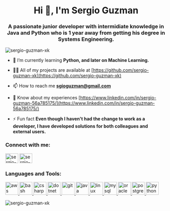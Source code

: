 <h1 align="center">Hi 👋, I'm Sergio Guzman</h1>
<h3 align="center">A passionate junior developer with intermidiate knowledge in Java and Python who is 1 year away from getting his degree in Systems Engineering.</h3>

<p align="left"> <img src="https://komarev.com/ghpvc/?username=sergio-guzman-xk&label=Profile%20views&color=0e75b6&style=flat" alt="sergio-guzman-xk" /> </p>

- 🌱 I’m currently learning **Python, and later on Machine Learning.**

- 👨‍💻 All of my projects are available at [https://github.com/sergio-guzman-xk](https://github.com/sergio-guzman-xk)

- 📫 How to reach me **sgioguzman@gmail.com**

- 📄 Know about my experiences [https://www.linkedin.com/in/sergio-guzman-56a785175/](https://www.linkedin.com/in/sergio-guzman-56a785175/)

- ⚡ Fun fact **Even though I haven't had the change to work as a developer, I have developed solutions for both colleagues and external users.**

<h3 align="left">Connect with me:</h3>
<p align="left">
<a href="https://linkedin.com/in/sergio-guzman-56a785175" target="blank"><img align="center" src="https://cdn.jsdelivr.net/npm/simple-icons@3.0.1/icons/linkedin.svg" alt="sergio-guzman-56a785175" height="30" width="40" /></a>
<a href="https://stackoverflow.com/users/sergio-guzman-xk" target="blank"><img align="center" src="https://cdn.jsdelivr.net/npm/simple-icons@3.0.1/icons/stackoverflow.svg" alt="sergio-guzman-xk" height="30" width="40" /></a>
</p>

<h3 align="left">Languages and Tools:</h3>
<p align="left"> <a href="https://aws.amazon.com" target="_blank"> <img src="https://devicons.github.io/devicon/devicon.git/icons/amazonwebservices/amazonwebservices-original-wordmark.svg" alt="aws" width="40" height="40"/> </a> <a href="https://www.gnu.org/software/bash/" target="_blank"> <img src="https://www.vectorlogo.zone/logos/gnu_bash/gnu_bash-icon.svg" alt="bash" width="40" height="40"/> </a> <a href="https://www.w3schools.com/cs/" target="_blank"> <img src="https://devicons.github.io/devicon/devicon.git/icons/csharp/csharp-original.svg" alt="csharp" width="40" height="40"/> </a> <a href="https://dotnet.microsoft.com/" target="_blank"> <img src="https://devicons.github.io/devicon/devicon.git/icons/dot-net/dot-net-original-wordmark.svg" alt="dotnet" width="40" height="40"/> </a> <a href="https://git-scm.com/" target="_blank"> <img src="https://www.vectorlogo.zone/logos/git-scm/git-scm-icon.svg" alt="git" width="40" height="40"/> </a> <a href="https://www.java.com" target="_blank"> <img src="https://devicons.github.io/devicon/devicon.git/icons/java/java-original-wordmark.svg" alt="java" width="40" height="40"/> </a> <a href="https://www.linux.org/" target="_blank"> <img src="https://devicons.github.io/devicon/devicon.git/icons/linux/linux-original.svg" alt="linux" width="40" height="40"/> </a> <a href="https://www.mysql.com/" target="_blank"> <img src="https://devicons.github.io/devicon/devicon.git/icons/mysql/mysql-original-wordmark.svg" alt="mysql" width="40" height="40"/> </a> <a href="https://www.oracle.com/" target="_blank"> <img src="https://devicons.github.io/devicon/devicon.git/icons/oracle/oracle-original.svg" alt="oracle" width="40" height="40"/> </a> <a href="https://www.postgresql.org" target="_blank"> <img src="https://devicons.github.io/devicon/devicon.git/icons/postgresql/postgresql-original-wordmark.svg" alt="postgresql" width="40" height="40"/> </a> <a href="https://www.python.org" target="_blank"> <img src="https://devicons.github.io/devicon/devicon.git/icons/python/python-original.svg" alt="python" width="40" height="40"/> </a> </p>

<p><img align="center" src="https://github-readme-stats.vercel.app/api/top-langs?username=sergio-guzman-xk&show_icons=true&locale=en&layout=compact" alt="sergio-guzman-xk" /></p>

